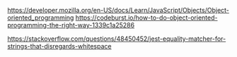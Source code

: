https://developer.mozilla.org/en-US/docs/Learn/JavaScript/Objects/Object-oriented_programming
https://codeburst.io/how-to-do-object-oriented-programming-the-right-way-1339c1a25286

https://stackoverflow.com/questions/48450452/jest-equality-matcher-for-strings-that-disregards-whitespace